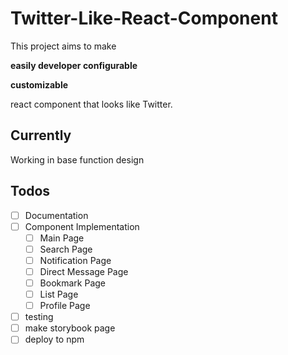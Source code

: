 # Twitter-Like-React-Component

This project aims to make 

**easily developer configurable**

**customizable**

react component that looks like Twitter.


## Currently

Working in base function design

## Todos

- [ ] Documentation
- [ ] Component Implementation
    - [ ] Main Page
    - [ ] Search Page
    - [ ] Notification Page
    - [ ] Direct Message Page
    - [ ] Bookmark Page
    - [ ] List Page
    - [ ] Profile Page
- [ ] testing
- [ ] make storybook page
- [ ] deploy to npm